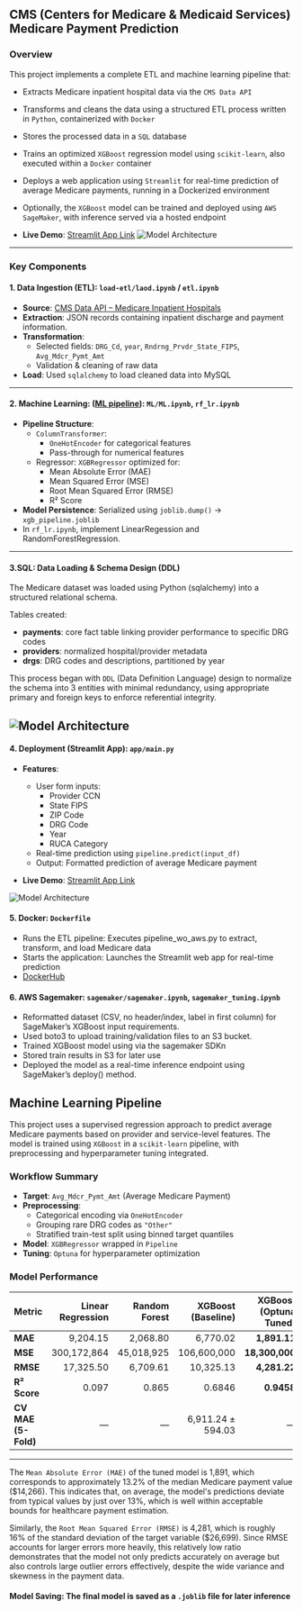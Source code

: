 ## CMS (Centers for Medicare & Medicaid Services) Medicare Payment Prediction

### Overview

This project implements a complete ETL and machine learning pipeline that:

- Extracts Medicare inpatient hospital data via the `CMS Data API`  
- Transforms and cleans the data using a structured ETL process written in `Python`, containerized with `Docker`  
- Stores the processed data in a `SQL` database  
- Trains an optimized `XGBoost` regression model using `scikit-learn`, also executed within a `Docker` container  
- Deploys a web application using `Streamlit` for real-time prediction of average Medicare payments, running in a Dockerized environment  
- Optionally, the `XGBoost` model can be trained and deployed using `AWS SageMaker`, with inference served via a hosted endpoint 

- **Live Demo**: [Streamlit App Link](http://192.168.0.112:8502/)
![Model Architecture](images/Blank_diagram.png)

-------

### Key Components

#### 1. Data Ingestion (ETL): `load-etl/laod.ipynb` / `etl.ipynb`

- **Source**: [CMS Data API – Medicare Inpatient Hospitals](https://data.cms.gov/provider-summary-by-type-of-service/medicare-inpatient-hospitals/medicare-inpatient-hospitals-by-provider-and-service)
- **Extraction**: JSON records containing inpatient discharge and payment information.
- **Transformation**:
  - Selected fields: `DRG_Cd`, `year`, `Rndrng_Prvdr_State_FIPS`, `Avg_Mdcr_Pymt_Amt`
  - Validation & cleaning of raw data
- **Load**: Used `sqlalchemy` to load cleaned data into MySQL

---

#### 2. Machine Learning: ([ML pipeline](#machine-learning-pipeline)): `ML/ML.ipynb`, `rf_lr.ipynb`

- **Pipeline Structure**:
  - `ColumnTransformer`:
    - `OneHotEncoder` for categorical features
    - Pass-through for numerical features
  - Regressor: `XGBRegressor` optimized for:
    - Mean Absolute Error (MAE)
    - Mean Squared Error (MSE)
    - Root Mean Squared Error (RMSE)
    - R² Score
- **Model Persistence**: Serialized using `joblib.dump()` → `xgb_pipeline.joblib`
- In `rf_lr.ipynb`, implement LinearRegession and RandomForestRegression.

-----
#### 3.SQL: Data Loading & Schema Design (DDL)
The Medicare dataset was loaded using Python (sqlalchemy) into a structured relational schema.

Tables created:
- **payments**: core fact table linking provider performance to specific DRG codes
- **providers**: normalized hospital/provider metadata
- **drgs**: DRG codes and descriptions, partitioned by year

This process began with `DDL` (Data Definition Language) design to normalize the schema into 3 entities with minimal redundancy, using appropriate primary and foreign keys to enforce referential integrity.

![Model Architecture](images/Blank_diagram_(3).png)
---

#### 4. Deployment (Streamlit App): `app/main.py`

- **Features**:
  - User form inputs:
    - Provider CCN
    - State FIPS
    - ZIP Code
    - DRG Code
    - Year
    - RUCA Category
  - Real-time prediction using `pipeline.predict(input_df)`
  - Output: Formatted prediction of average Medicare payment

- **Live Demo**: [Streamlit App Link](http://192.168.0.112:8502/)
  
![Model Architecture](images/streamlit.png)

#### 5. Docker: `Dockerfile`
- Runs the ETL pipeline: Executes pipeline_wo_aws.py to extract, transform, and load Medicare data
- Starts the application: Launches the Streamlit web app for real-time prediction
- [DockerHub](https://hub.docker.com/r/ken1001/cms)

#### 6. AWS Sagemaker: `sagemaker/sagemaker.ipynb`, `sagemaker_tuning.ipynb`


- Reformatted dataset (CSV, no header/index, label in first column) for SageMaker’s XGBoost input requirements.
- Used boto3 to upload training/validation files to an S3 bucket.
- Trained XGBoost model using via the sagemaker SDKn
- Stored train results in S3 for later use
- Deployed the model as a real-time inference endpoint using SageMaker’s deploy() method.

## Machine Learning Pipeline
This project uses a supervised regression approach to predict average Medicare payments based on provider and service-level features. The model is trained using `XGBoost` in a `scikit-learn` pipeline, with preprocessing and hyperparameter tuning integrated.

### Workflow Summary

- **Target**: `Avg_Mdcr_Pymt_Amt` (Average Medicare Payment)
- **Preprocessing**:
  - Categorical encoding via `OneHotEncoder`
  - Grouping rare DRG codes as `"Other"`
  - Stratified train-test split using binned target quantiles
- **Model**: `XGBRegressor` wrapped in `Pipeline`
- **Tuning**: `Optuna` for hyperparameter optimization

###  Model **Performance**

| Metric              | Linear Regression | Random Forest      | XGBoost (Baseline) | XGBoost (Optuna Tuned) |
|---------------------|------------------:|-------------------:|-------------------:|------------------------:|
| **MAE**             | 9,204.15          | 2,068.80           | 6,770.02           | **1,891.11**            |
| **MSE**             | 300,172,864       | 45,018,925         | 106,600,000        | **18,300,000**          |
| **RMSE**            | 17,325.50         | 6,709.61           | 10,325.13          | **4,281.22**            |
| **R² Score**        | 0.097             | 0.865              | 0.6846             | **0.9458**              |
| **CV MAE (5-Fold)** | —                 | —                  | 6,911.24 ± 594.03  | —                       |

---
The `Mean Absolute Error (MAE)` of the tuned model is 1,891, which corresponds to approximately 13.2% of the median Medicare payment value ($14,266). This indicates that, on average, the model's predictions deviate from typical values by just over 13%, which is well within acceptable bounds for healthcare payment estimation.

Similarly, the `Root Mean Squared Error (RMSE)`  is 4,281, which is roughly 16% of the standard deviation of the target variable ($26,699). Since RMSE accounts for larger errors more heavily, this relatively low ratio demonstrates that the model not only predicts accurately on average but also controls large outlier errors effectively, despite the wide variance and skewness in the payment data.

#### Model Saving: The final model is saved as a `.joblib` file for later inference
